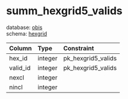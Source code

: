 # summ_hexgrid5_valids
database: [obis](../)  
schema: [hexgrid](hexgrid)  

|Column|Type|Constraint|
|:---|:---|:---|
|hex_id|integer|pk_hexgrid5_valids |
|valid_id|integer|pk_hexgrid5_valids |
|nexcl|integer||
|nincl|integer||
